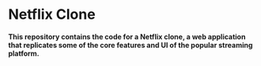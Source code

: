 # Netflix Clone
#### This repository contains the code for a Netflix clone, a web application that replicates some of the core features and UI of the popular streaming platform.
